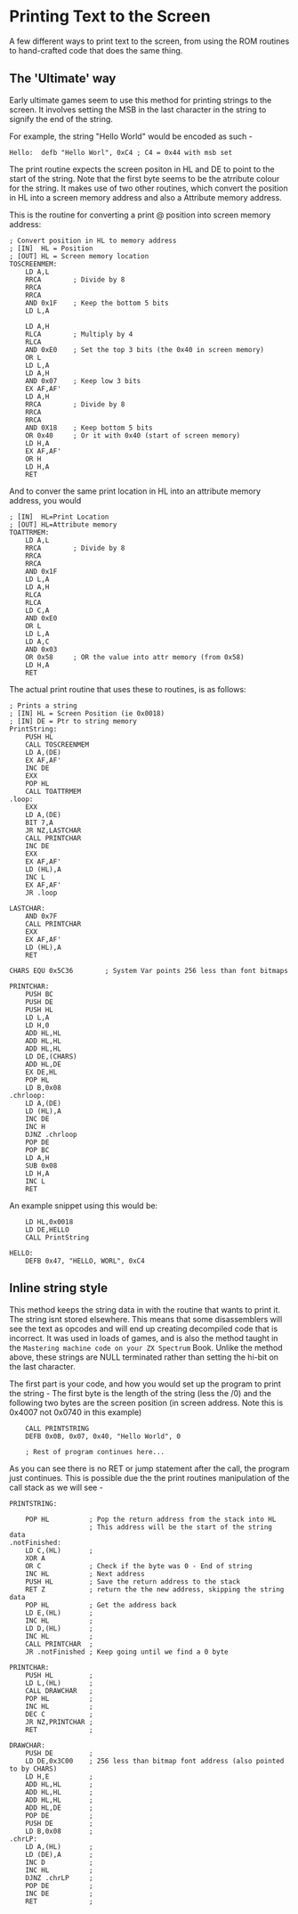 # Printing Text to the Screen
A few different ways to print text to the screen, from using the ROM routines to hand-crafted
code that does the same thing.

## The 'Ultimate' way
Early ultimate games seem to use this method for printing strings to the screen. It involves
setting the MSB in the last character in the string to signify the end of the string. 

For example, the string "Hello World" would be encoded as such -

```
Hello:  defb "Hello Worl", 0xC4 ; C4 = 0x44 with msb set
```

The print routine expects the screen positon in HL and DE to point to the start of the string. Note 
that the first byte seems to be the atrribute colour for the string. It makes use of two other routines, 
which convert the position in HL into a screen memory address and also a Attribute memory address.

This is the routine for converting a print @ position into screen memory address:

```
; Convert position in HL to memory address
; [IN]  HL = Position
; [OUT] HL = Screen memory location
TOSCREENMEM:
    LD A,L
    RRCA        ; Divide by 8
    RRCA
    RRCA    
    AND 0x1F    ; Keep the bottom 5 bits
    LD L,A

    LD A,H
    RLCA        ; Multiply by 4
    RLCA
    AND 0xE0    ; Set the top 3 bits (the 0x40 in screen memory)
    OR L
    LD L,A
    LD A,H
    AND 0x07    ; Keep low 3 bits
    EX AF,AF'
    LD A,H
    RRCA        ; Divide by 8
    RRCA
    RRCA    
    AND 0X18    ; Keep bottom 5 bits
    OR 0x40     ; Or it with 0x40 (start of screen memory)
    LD H,A
    EX AF,AF'
    OR H
    LD H,A
    RET
```

And to conver the same print location in HL into an attribute memory address, you would

```
; [IN]  HL=Print Location
; [OUT] HL=Attribute memory
TOATTRMEM:
    LD A,L
    RRCA        ; Divide by 8
    RRCA
    RRCA
    AND 0x1F
    LD L,A
    LD A,H
    RLCA
    RLCA
    LD C,A
    AND 0xE0
    OR L
    LD L,A
    LD A,C
    AND 0x03
    OR 0x58     ; OR the value into attr memory (from 0x58)
    LD H,A
    RET
```
    

The actual print routine that uses these to routines, is as follows:

```
; Prints a string
; [IN] HL = Screen Position (ie 0x0018)
; [IN] DE = Ptr to string memory
PrintString:
    PUSH HL
    CALL TOSCREENMEM
    LD A,(DE)
    EX AF,AF'
    INC DE
    EXX
    POP HL
    CALL TOATTRMEM
.loop:
    EXX
    LD A,(DE)
    BIT 7,A
    JR NZ,LASTCHAR
    CALL PRINTCHAR
    INC DE
    EXX
    EX AF,AF'
    LD (HL),A
    INC L
    EX AF,AF'
    JR .loop

LASTCHAR:
    AND 0x7F
    CALL PRINTCHAR
    EXX
    EX AF,AF'
    LD (HL),A
    RET

CHARS EQU 0x5C36        ; System Var points 256 less than font bitmaps

PRINTCHAR:
    PUSH BC
    PUSH DE
    PUSH HL
    LD L,A
    LD H,0
    ADD HL,HL
    ADD HL,HL
    ADD HL,HL
    LD DE,(CHARS)
    ADD HL,DE
    EX DE,HL
    POP HL
    LD B,0x08
.chrloop:
    LD A,(DE)
    LD (HL),A
    INC DE
    INC H
    DJNZ .chrloop
    POP DE
    POP BC
    LD A,H
    SUB 0x08
    LD H,A
    INC L
    RET
```

An example snippet using this would be:

```
    LD HL,0x0018
    LD DE,HELLO
    CALL PrintString

HELLO:
    DEFB 0x47, "HELLO, WORL", 0xC4
```

## Inline string style
This method keeps the string data in with the routine that wants to print it. The string isnt
stored elsewhere. This means that some disassemblers will see the text as opcodes and will end
up creating decompiled code that is incorrect. It was used in loads of games, and is also
the method taught in the `Mastering machine code on your ZX Spectrum` Book.
Unlike the method above, these strings are NULL terminated rather than setting the hi-bit
on the last character.

The first part is your code, and how you would set up the program to print the string -
The first byte is the length of the string (less the /0) and the following two bytes
are the screen position (in screen address. Note this is 0x4007 not 0x0740 in this example)

```
    CALL PRINTSTRING
    DEFB 0x0B, 0x07, 0x40, "Hello World", 0

    ; Rest of program continues here...
```

As you can see there is no RET or jump statement after the call, the program just continues. This
is possible due the the print routines manipulation of the call stack as we will see -

```
PRINTSTRING:

    POP HL          ; Pop the return address from the stack into HL
                    ; This address will be the start of the string data
.notFinished:
    LD C,(HL)       ;
    XOR A
    OR C            ; Check if the byte was 0 - End of string
    INC HL          ; Next address
    PUSH HL         ; Save the return address to the stack
    RET Z           ; return the the new address, skipping the string data
    POP HL          ; Get the address back
    LD E,(HL)       ;
    INC HL          ;
    LD D,(HL)       ;
    INC HL          ;
    CALL PRINTCHAR  ;
    JR .notFinished ; Keep going until we find a 0 byte

PRINTCHAR:
    PUSH HL         ;
    LD L,(HL)       ;
    CALL DRAWCHAR   ;
    POP HL          ;
    INC HL          ;
    DEC C           ;
    JR NZ,PRINTCHAR ;
    RET             ;

DRAWCHAR:
    PUSH DE         ;
    LD DE,0x3C00    ; 256 less than bitmap font address (also pointed to by CHARS)
    LD H,E          ;
    ADD HL,HL       ;
    ADD HL,HL       ;
    ADD HL,HL       ;
    ADD HL,DE       ;
    POP DE          ;
    PUSH DE         ;
    LD B,0x08       ;
.chrLP:
    LD A,(HL)       ;
    LD (DE),A       ;
    INC D           ;
    INC HL          ;
    DJNZ .chrLP     ;
    POP DE          ;
    INC DE          ;
    RET             ;

```
